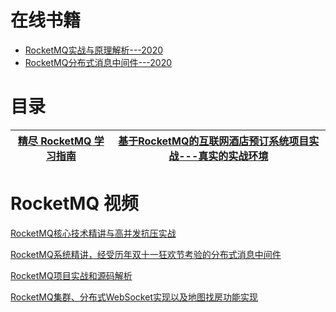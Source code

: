 
# 在线书籍

* [RocketMQ实战与原理解析---2020](https://weread.qq.com/web/reader/9f8323707155b8429f8cc60kc81322c012c81e728d9d180)
* [RocketMQ分布式消息中间件---2020](https://weread.qq.com/web/reader/27032d5071fd5a9927003b8)

# 目录

[精尽 RocketMQ 学习指南](http://svip.iocoder.cn/RocketMQ/tutorials/)|[基于RocketMQ的互联网酒店预订系统项目实战---真实的实战环境](https://apppukyptrl1086.pc.xiaoe-tech.com/detail/p_5fd03fb3e4b04db7c093b40c/6)|
---|---|



# RocketMQ 视频

 [RocketMQ核心技术精讲与高并发抗压实战](https://www.bilibili.com/video/av71718438/?spm_id_from=333.788.videocard.1)
 
 [RocketMQ系统精讲，经受历年双十一狂欢节考验的分布式消息中间件](https://www.bilibili.com/video/av66702383/?spm_id_from=333.788.videocard.4)
 
 [RocketMQ项目实战和源码解析](https://www.bilibili.com/video/av71654125/?spm_id_from=333.788.videocard.1)

[RocketMQ集群、分布式WebSocket实现以及地图找房功能实现](https://www.bilibili.com/video/av53649721/?spm_id_from=333.788.videocard.9)
